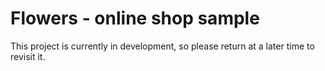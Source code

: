 # Flowers - online shop sample

This project is currently in development, so please return at a later time to revisit it.

